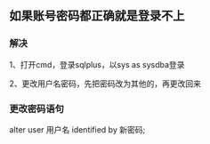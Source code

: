 ## 如果账号密码都正确就是登录不上



### 解决

1、打开cmd，登录sqlplus，以sys as sysdba登录

2、更改用户名密码，先把密码改为其他的，再更改回来

### 更改密码语句

alter user 用户名 identified by 新密码;
